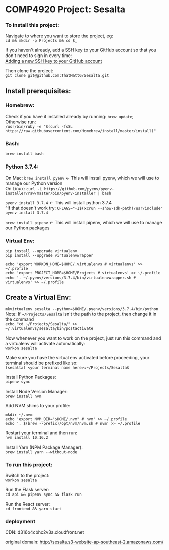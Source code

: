 # COMP4920 Project: Sesalta  

### To install this project:

Navigate to where you want to store the project, eg:  
`cd && mkdir -p Projects && cd $_`

If you haven't already, add a SSH key to your GitHub account so that you don't need to sign in every time:  
[Adding a new SSH key to your GitHub account](https://help.github.com/en/articles/adding-a-new-ssh-key-to-your-github-account)

Then clone the project:  
`git clone git@github.com:ThatMattG/Sesalta.git`

## Install prerequisites:  

### Homebrew:  
Check if you have it installed already by running: `brew update`;  
Otherwise run:  
`/usr/bin/ruby -e "$(curl -fsSL https://raw.githubusercontent.com/Homebrew/install/master/install)"`

### Bash:  
`brew install bash`

### Python 3.7.4:  
On Mac: `brew install pyenv` <- This will install pyenv, which we will use to manage our Python version  
On Linux: `curl -L https://github.com/pyenv/pyenv-installer/raw/master/bin/pyenv-installer | bash`

`pyenv install 3.7.4` <- This will install python 3.7.4  
^If that doesn't work try: `CFLAGS="-I$(xcrun --show-sdk-path)/usr/include" pyenv install 3.7.4`  

`brew install pipenv` <- This will install pipenv, which we will use to manage our Python packages  

### Virtual Env:  
`pip install --upgrade virtualenv`  
`pip install --upgrade virtualenvwrapper`  

`echo 'export WORKON_HOME=$HOME/.virtualenvs # virtualenvs' >> ~/.profile`  
`echo 'export PROJECT_HOME=$HOME/Projects # virtualenvs' >> ~/.profile`  
`echo '. ~/.pyenv/versions/3.7.4/bin/virtualenvwrapper.sh # virtualenvs' >> ~/.profile`  

## Create a Virtual Env:  

`mkvirtualenv sesalta --python=$HOME/.pyenv/versions/3.7.4/bin/python`  
Note: If `~/Projects/Sesalta` isn't the path to the project, then change it in the command  
`echo "cd ~/Projects/Sesalta/" >> ~/.virtualenvs/sesalta/bin/postactivate`  

Now whenever you want to work on the project, just run this command and a virtualenv will activate automatically:  
`workon sesalta`  

Make sure you have the virtual env activated before proceeding, your terminal should be prefixed like so:  
`(sesalta) <your terminal name here>:~/Projects/Sesalta$`  

Install Python Packages:  
`pipenv sync`  


Install Node Version Manager:  
`brew install nvm`  

Add NVM shims to your profile:
```  
mkdir ~/.nvm
echo 'export NVM_DIR="$HOME/.nvm" # nvm' >> ~/.profile
echo '. $(brew --prefix)/opt/nvm/nvm.sh # nvm' >> ~/.profile  
```

Restart your terminal and then run:  
`nvm install 10.16.2`  

Install Yarn (NPM Package Manager):  
`brew install yarn --without-node`  


### To run this project:
Switch to the project:  
`workon sesalta`

Run the Flask server:  
`cd api && pipenv sync && flask run`  

Run the React server:  
`cd frontend && yarn start`  


### deployment
CDN: d316o4cbhc2v3a.cloudfront.net

original domain: http://sesalta.s3-website-ap-southeast-2.amazonaws.com/
